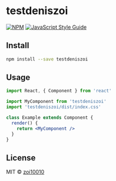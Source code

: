 # testdeniszoi

> 

[![NPM](https://img.shields.io/npm/v/testdeniszoi.svg)](https://www.npmjs.com/package/testdeniszoi) [![JavaScript Style Guide](https://img.shields.io/badge/code_style-standard-brightgreen.svg)](https://standardjs.com)

## Install

```bash
npm install --save testdeniszoi
```

## Usage

```jsx
import React, { Component } from 'react'

import MyComponent from 'testdeniszoi'
import 'testdeniszoi/dist/index.css'

class Example extends Component {
  render() {
    return <MyComponent />
  }
}
```

## License

MIT © [zoi10010](https://github.com/zoi10010)

